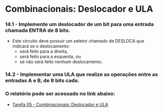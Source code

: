 # Combinacionais: Deslocador e ULA

### 14.1 - Implemente um deslocador de um bit para uma entrada chamada ENTRA de 8 bits.

- Este circuito deve possuir um seletor chamado de DESLOCA que indicará se o deslocamento:
	- será feito para a direita,
	- será feito para a esquerda, ou
	- se não será feito nenhum deslocamento.

### 14.2 - Implementar uma ULA que realize as operações entre as entradas A e B, de 8 bits cada.


### O relatório pode ser acessado no link abaixo:

- [Tarefa 05 - Combinacionais: Deslocador e ULA](https://docs.google.com/document/d/1PmLqHg7ypGssO7xNDeg2wK_QI0rwsaGez678Ji1NuLo/edit?usp=sharing)
